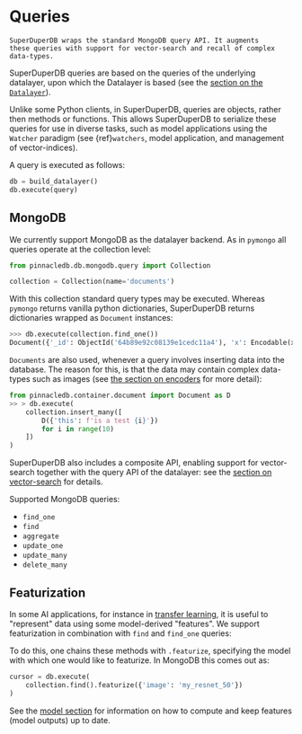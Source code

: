 # Queries

```{note}
SuperDuperDB wraps the standard MongoDB query API. It augments
these queries with support for vector-search and recall of complex data-types.
```

SuperDuperDB queries are based on the queries of the underlying datalayer, upon which the 
Datalayer is based (see the [section on the `Datalayer`](datalayer)). 

Unlike some Python clients, in SuperDuperDB, queries are objects, rather then methods or functions.
This allows SuperDuperDB to serialize these queries for use in diverse tasks, such as model 
applications using the `Watcher` paradigm (see {ref}`watchers`, model application, and management of vector-indices).

A query is executed as follows:

```python
db = build_datalayer()
db.execute(query)
```

## MongoDB

We currently support MongoDB as the datalayer backend. As in `pymongo` all queries operate at the collection level:

```python
from pinnacledb.db.mongodb.query import Collection

collection = Collection(name='documents')
```

With this collection standard query types may be executed. Whereas `pymongo` returns vanilla python dictionaries, SuperDuperDB returns dictionaries wrapped as `Document` instances:


```python
>>> db.execute(collection.find_one())
Document({'_id': ObjectId('64b89e92c08139e1cedc11a4'), 'x': Encodable(x=tensor([ 0.2059,  0.5608,  ...]), encoder=Encoder(identifier='torch.float32[512]', decoder=<Artifact artifact=<pinnacledb.encoders.torch.tensor.DecodeTensor object at 0x1785b5750> serializer=pickle>, encoder=<Artifact artifact=<pinnacledb.encoders.torch.tensor.EncodeTensor object at 0x1786767d0> serializer=pickle>, shape=[512], version=0)), '_fold': 'train'})
```

`Documents` are also used, whenever a query involves inserting data into the database. The reason for this, 
is that the data may contain complex data-types such as images (see [the section on encoders](encoders) for more detail):

```python
from pinnacledb.container.document import Document as D
>> > db.execute(
    collection.insert_many([
        D({'this': f'is a test {i}'})
        for i in range(10)
    ])
)
```

SuperDuperDB also includes a composite API, enabling support for vector-search together with the query API of the datalayer: see the [section on vector-search](vectorsearch) for details.

Supported MongoDB queries:

- `find_one`
- `find`
- `aggregate`
- `update_one`
- `update_many`
- `delete_many`

## Featurization

In some AI applications, for instance in [transfer learning](https://en.wikipedia.org/wiki/Transfer_learning), it is useful to "represent" data using some model-derived "features".
We support featurization in combination with `find` and `find_one` queries:

To do this, one chains these methods with `.featurize`, specifying the model with which one would like to featurize. In MongoDB this comes out as:

```python
cursor = db.execute(
    collection.find().featurize({'image': 'my_resnet_50'})
)
```

See the [model section](model) for information on how to compute and keep features (model outputs)
up to date.
